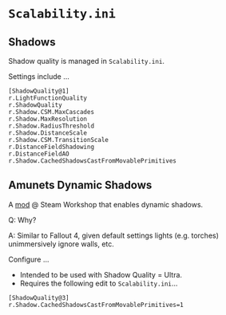 # `Scalability.ini`

## Shadows

Shadow quality is managed in `Scalability.ini`.

Settings include ...

```
[ShadowQuality@1]
r.LightFunctionQuality
r.ShadowQuality
r.Shadow.CSM.MaxCascades
r.Shadow.MaxResolution
r.Shadow.RadiusThreshold
r.Shadow.DistanceScale
r.Shadow.CSM.TransitionScale
r.DistanceFieldShadowing
r.DistanceFieldAO
r.Shadow.CachedShadowsCastFromMovablePrimitives
```

## Amunets Dynamic Shadows

A [mod](https://steamcommunity.com/sharedfiles/filedetails/?id=2338340168) @ Steam Workshop that enables dynamic shadows.

Q: Why?

A: Similar to Fallout 4, given default settings lights (e.g. torches) unimmersively ignore walls, etc.

Configure ...

- Intended to be used with Shadow Quality = Ultra.
- Requires the following edit to `Scalability.ini`...

```
[ShadowQuality@3]
r.Shadow.CachedShadowsCastFromMovablePrimitives=1
```
